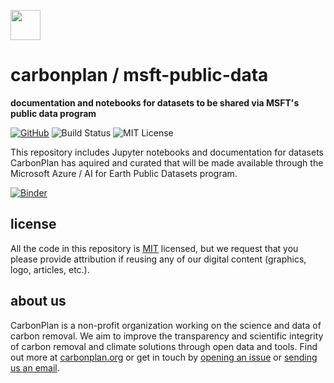 <img
  src='https://carbonplan-assets.s3.amazonaws.com/monogram/dark-small.png'
  height='48'
/>

# carbonplan / msft-public-data

**documentation and notebooks for datasets to be shared via MSFT's public data program**

[![GitHub][github-badge]][github]
![Build Status][]
![MIT License][]

[github]: https://github.com/carbonplan/msft-public-data
[github-badge]: https://flat.badgen.net/badge/-/github?icon=github&label
[build status]: https://flat.badgen.net/github/checks/carbonplan/msft-public-data
[mit license]: https://flat.badgen.net/badge/license/MIT/blue

This repository includes Jupyter notebooks and documentation for datasets CarbonPlan has aquired and curated that will be made available through the Microsoft Azure / AI for Earth Public Datasets program.

[![Binder](https://mybinder.org/badge_logo.svg)](https://mybinder.org/v2/gh/carbonplan/msft-public-data/main?urlpath=lab)


## license

All the code in this repository is [MIT](https://choosealicense.com/licenses/mit/) licensed, but we request that you please provide attribution if reusing any of our digital content (graphics, logo, articles, etc.).

## about us

CarbonPlan is a non-profit organization working on the science and data of carbon removal. We aim to improve the transparency and scientific integrity of carbon removal and climate solutions through open data and tools. Find out more at [carbonplan.org](https://carbonplan.org/) or get in touch by [opening an issue](https://github.com/carbonplan/msft-public-data/issues/new) or [sending us an email](mailto:hello@carbonplan.org).
